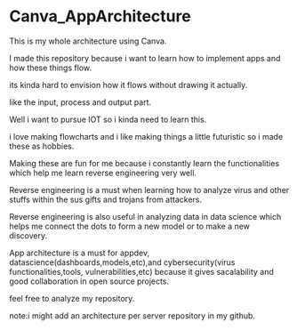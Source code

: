 # Canva_AppArchitecture
This is my whole architecture using Canva.

I made this repository because i want to learn how to implement apps and how these things flow.

its kinda hard to envision how it flows without drawing it actually.

like the input, process and output part.

Well i want to pursue IOT so i kinda need to learn this.

i love making flowcharts and i like making things a little futuristic so i made these as hobbies.

Making these are fun for me because i constantly learn the functionalities which help me learn reverse engineering very well.

Reverse engineering is a must when learning how to analyze virus and other stuffs within the sus gifts and trojans from attackers.

Reverse engineering is also useful in analyzing data in data science which helps me connect the dots to form a new model or to make a new discovery.

App architecture is a must for appdev, datascience(dashboards,models,etc),and cybersecurity(virus functionalities,tools, vulnerabilities,etc) because it gives sacalability and good collaboration in open source projects.


feel free to analyze my repository.

note:i might add an architecture per server repository in my github.
